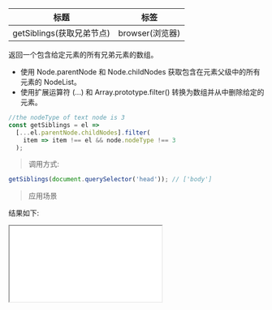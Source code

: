 | 标题                      | 标签            |
| ------------------------- | --------------- |
| getSiblings(获取兄弟节点) | browser(浏览器) |

返回一个包含给定元素的所有兄弟元素的数组。

- 使用 Node.parentNode 和 Node.childNodes 获取包含在元素父级中的所有元素的 NodeList。
- 使用扩展运算符 (...) 和 Array.prototype.filter() 转换为数组并从中删除给定的元素。

```js
//the nodeType of text node is 3
const getSiblings = el =>
  [...el.parentNode.childNodes].filter(
    item => item !== el && node.nodeType !== 3
  );
```

> 调用方式:

```js
getSiblings(document.querySelector('head')); // ['body']
```

> 应用场景

<div class="code-editor" data-url="codes/javascript/html/getSiblings.html" data-language="html"></div>

结果如下:

<iframe src="codes/javascript/html/getSiblings.html"></iframe>
